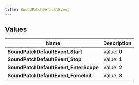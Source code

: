 ```yaml
---
title: SoundPatchDefaultEvent
---
```


## Values

| Name | Description |
| ---- | ----------- |
| **SoundPatchDefaultEvent\_Start** | Value: **0** |
| **SoundPatchDefaultEvent\_Stop** | Value: **1** |
| **SoundPatchDefaultEvent\_EnterScope** | Value: **2** |
| **SoundPatchDefaultEvent\_ForceInit** | Value: **3** |

